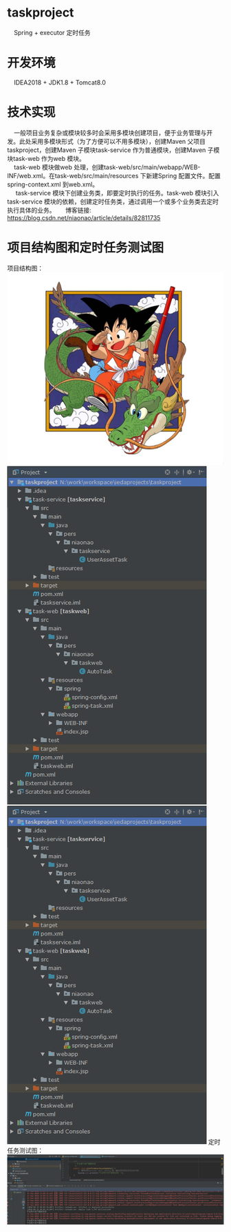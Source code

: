 # taskproject
&nbsp;&nbsp;&nbsp;&nbsp;Spring + executor 定时任务
# 开发环境
&nbsp;&nbsp;&nbsp;&nbsp;IDEA2018 + JDK1.8 + Tomcat8.0
# 技术实现
  &nbsp;&nbsp;&nbsp;&nbsp;一般项目业务复杂或模块较多时会采用多模块创建项目，便于业务管理与开发。此处采用多模块形式（为了方便可以不用多模块），创建Maven 父项目taskproject，创建Maven 子模块task-service 作为普通模块，创建Maven 子模块task-web 作为web 模块。<br>
  &nbsp;&nbsp;&nbsp;&nbsp;task-web 模块做web 处理，创建task-web/src/main/webapp/WEB-INF/web.xml。在task-web/src/main/resources 下新建Spring 配置文件。配置spring-context.xml 到web.xml。<br>
&nbsp;&nbsp;&nbsp;&nbsp;  task-service 模块下创建业务类，即要定时执行的任务。task-web 模块引入task-service 模块的依赖，创建定时任务类，通过调用一个或多个业务类去定时执行具体的业务。
&nbsp;&nbsp;&nbsp;&nbsp;    博客链接: https://blog.csdn.net/niaonao/article/details/82811735
# 项目结构图和定时任务测试图
项目结构图：
![这是一张图片](https://github.com/niaonao/ImageIcon/blob/master/Cartoon/DragonBalls/timg.jpg)
![这是一张图片](https://github.com/niaonao/ImageIcon/blob/master/IDEAProject/TaskProject/20140814091840958maven-taskproject2.jpg)
![](https://github.com/niaonao/ImageIcon/blob/master/IDEAProject/TaskProject/20140814091840958maven-taskproject2.jpg)
定时任务测试图：
![](https://github.com/niaonao/ImageIcon/blob/master/IDEAProject/TaskProject/20140814091840958web-task-run.jpg)
